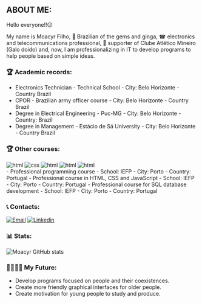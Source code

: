 ## ABOUT ME:

Hello everyone!!😉     

My name is Moacyr Filho, 💎 Brazilian of the gems and ginga, ☎ electronics and telecommunications professional, 🐔 supporter of Clube Atlético Mineiro (Galo doido) and, now, I am professionalizing in IT to develop programs to help people based on simple ideas.

### 🏆 Academic records:
- Electronics Technician - Technical School - City: Belo Horizonte - Country Brazil
- CPOR - Brazilian army officer course - City: Belo Horizonte - Country Brazil
- Degree in Electrical Engineering - Puc-MG - City: Belo Horizonte - Country: Brazil
- Degree in Management - Estácio de Sá University - City: Belo Horizonte - Country Brazil

###  🏆 Other courses:

<div style="display inline_block">
  <img align="center" alt="html" src"https://img.shields.io/badge/HTML-239120?style=for-the-badge&logo=html5&logoColor=white"/>
   <img align="center" alt="css" src"https://img.shields.io/badge/CSS-239120?&style=for-the-badge&logo=css3&logoColor=white"/>
   <img align="center" alt="html" src"https://img.shields.io/badge/HTML-239120?style=for-the-badge&logo=html5&logoColor=white"/>
   <img align="center" alt="html" src"https://img.shields.io/badge/HTML-239120?style=for-the-badge&logo=html5&logoColor=white"/>
   <img align="center" alt="html" src"https://img.shields.io/badge/HTML-239120?style=for-the-badge&logo=html5&logoColor=white"/>
</div>
- Professional programming course - School: IEFP - City: Porto - Country: Portugal
- Professional course in HTML, CSS and JavaScript - School: IEFP - City: Porto - Country: Portugal
- Professional course for SQL database development - School: IEFP - City: Porto - Country: Portugal

### 📞 Contacts:
[![Email](https://img.shields.io/badge/Gmail-D14836?style=for-the-badge&logo=gmail&logoColor=white)](moacyrg.gomes.filho@gmail.com)
[![Linkedin](https://img.shields.io/badge/LinkedIn-0077B5?style=for-the-badge&logo=linkedin&logoColor=white)](https://www.linkedin.com/in/moacyr-filho-211556174/)

### 📊 Stats:
![Moacyr GitHub stats](https://github-readme-stats.vercel.app/api?username=moacyrfilho&show_icons=true&theme=radical)

### 👨‍👨‍👧‍👧 My Future:
- Develop programs focused on people and their coexistences.
- Create more friendly graphical interfaces for older people.
- Create motivation for young people to study and produce.

